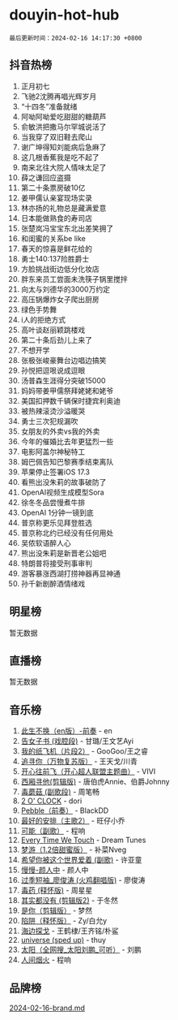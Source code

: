 # douyin-hot-hub

`最后更新时间：2024-02-16 14:17:30 +0800`

## 抖音热榜

1. 正月初七
1. 飞驰2沈腾再唱光辉岁月
1. “十四冬”准备就绪
1. 阿呦阿呦爱吃甜甜的糖葫芦
1. 俞敏洪把撒马尔罕城说活了
1. 当我穿了双旧鞋去爬山
1. 谢广坤得知刘能病后急麻了
1. 这几根香蕉我是吃不起了
1. 南来北往大院人情味太足了
1. 薛之谦回应盗摄
1. 第二十条票房破10亿
1. 姜甲儒认亲宴现场实录
1. 林亦扬的礼物总是藏满爱意
1. 日本能做熟食的寿司店
1. 张楚岚冯宝宝东北出差笑拥了
1. 和闺蜜的关系be like
1. 春天的惊喜是鲜花给的
1. 勇士140:137险胜爵士
1. 方脸挑战街边低分化妆店
1. 胖东来员工尝面未洗筷子锅里搅拌
1. 向太与刘德华的3000万约定
1. 高压锅爆炸女子爬出厨房
1. 绿色手势舞
1. i人的拒绝方式
1. 高叶谈赵丽颖跳楼戏
1. 第二十条后劲儿上来了
1. 不想开学
1. 张极张峻豪舞台边唱边搞笑
1. 孙悦把逗哏说成逗眼
1. 汤普森生涯得分突破15000
1. 妈妈带姜甲儒祭拜姥姥和姥爷
1. 美国扣押数千辆保时捷宾利奥迪
1. 被热辣滚烫沙溢暖哭
1. 勇士三次犯规漏吹
1. 女朋友的外卖vs我的外卖
1. 今年的催婚比去年更猛烈一些
1. 电影阿盖尔神秘特工
1. 姆巴佩告知巴黎赛季结束离队
1. 苹果停止签署iOS 17.3
1. 看熊出没朱莉的故事破防了
1. OpenAI视频生成模型Sora
1. 徐冬冬品尝慢煮牛排
1. OpenAI 1分钟一镜到底
1. 普京称更乐见拜登胜选
1. 普京称北约已经没有任何用处
1. 吴侬软语醉人心
1. 熊出没朱莉是新晋老公姐吧
1. 特朗普将接受刑事审判
1. 游客暴涨西湖打捞神器再显神通
1. 孙千新剧醉酒情绪戏

## 明星榜

暂无数据

## 直播榜

暂无数据

## 音乐榜

1. [此生不换（en版）-前奏](https://sf6-cdn-tos.douyinstatic.com/obj/tos-cn-ve-2774/oMDvUGwhKrKYDEqXiMYEwxZqBWIJFA92CiLAO) - en
1. [告女子书 (戏腔段)](https://sf5-hl-cdn-tos.douyinstatic.com/obj/tos-cn-ve-2774/osCCzFxWgstBDi92ZfBB4ht7gQENBmQMAl0eI6) - 甘璐/王文艺Ayi
1. [我的纸飞机（片段2）](https://sf5-hl-cdn-tos.douyinstatic.com/obj/tos-cn-ve-2774/oM2ZrKcg2CD5AeRB2gkeXOFB1IxAGJdZPazYHf) - GooGoo/王之睿
1. [追寻你（万物复苏版）](https://sf3-cdn-tos.douyinstatic.com/obj/tos-cn-ve-2774/oYeAZJsbjIDit9APmBg8u6uDUQnHmoCf3gbo74) - 王天戈/川青
1. [开心往前飞（开心超人联盟主题曲）](https://sf6-cdn-tos.douyinstatic.com/obj/tos-cn-ve-2774/9d8fb7c82cf1421fb93a9fe925275e0a) - VIVI
1. [西厢寻他(剪辑版)](https://sf6-cdn-tos.douyinstatic.com/obj/tos-cn-ve-2774/oUsAVfAQKlRNxEv5qxvIB8o5qmIWUcXbzJKJhw) - 唐伯虎Annie、伯爵Johnny
1. [毒蘑菇 (副歌段)](https://sf5-hl-cdn-tos.douyinstatic.com/obj/tos-cn-ve-2774/ocDEUsfdLjxnlFXtfogBCiQCEqYB7QZgZ8VViM) - 周笔畅
1. [2 O' CLOCK](https://sf5-hl-cdn-tos.douyinstatic.com/obj/tos-cn-ve-2774/oIUBICeqlYQHTigCBOnCMlwBZJkgiBjt1oDfbg) - dori
1. [Pebble（前奏）](https://sf5-hl-cdn-tos.douyinstatic.com/obj/tos-cn-ve-2774/5e6913036e674b34b92df6abd1361f00) - BlackDD
1. [最好的安排（主歌2）](https://sf3-cdn-tos.douyinstatic.com/obj/tos-cn-ve-2774/oMMZX1DuHpMwgoDztBmZswgQnbCeeANZxBHkFY) - 旺仔小乔
1. [可能（副歌）](https://sf5-hl-cdn-tos.douyinstatic.com/obj/tos-cn-ve-2774/cde1731888894259b333569393c2fb51) - 程响
1. [Every Time We Touch](https://sf6-cdn-tos.douyinstatic.com/obj/tos-cn-ve-2774/ogN6lUKQeBBfEVhIOMikG1CcJjugxk1tztZyhP) - Dream Tunes
1. [梦游（1.2倍甜蜜版）](https://sf3-cdn-tos.douyinstatic.com/obj/tos-cn-ve-2774/o4gyAUm8hwufoEABmwVIiQtHsFuGzAEEWtNMzo) - 补菜Nveg
1. [希望你被这个世界爱着 (副歌)](https://sf5-hl-cdn-tos.douyinstatic.com/obj/tos-cn-ve-2774/oUHCmWQfZlE3QQBKBeD8rCFLpJzPgCpImhsxMt) - 许亚童
1. [慢慢-颜人中](https://sf5-hl-cdn-tos.douyinstatic.com/obj/tos-cn-ve-2774/ocjHNfBXdBxQNC8ZGAeoLMFTUgtBg8bkExunDC) - 颜人中
1. [过季短袖_廖俊涛 (火鸡翻唱版)](https://sf3-cdn-tos.douyinstatic.com/obj/tos-cn-ve-2774/ogQVJl0tRBKxQgZji7YClFEBrVDeHpPTWfCZbQ) - 廖俊涛
1. [毒药 (释怀版)](https://sf5-hl-cdn-tos.douyinstatic.com/obj/tos-cn-ve-2774/oYILMEAzspdZBIzy4frJNB8ZHPHWAhiwowd4Ad) - 周星星
1. [其实都没有 (剪辑版2)](https://sf5-hl-cdn-tos.douyinstatic.com/obj/tos-cn-ve-2774/oEBNQenHZtBhxYjGgUDQk0BCHTigQafgFlbQ7k) - 于冬然
1. [是你（剪辑版）](https://sf5-hl-cdn-tos.douyinstatic.com/obj/tos-cn-ve-2774/46019dae783c4c969944217fe1cfafc4) - 梦然
1. [陷阱（释怀版）](https://sf5-hl-cdn-tos.douyinstatic.com/obj/tos-cn-ve-2774/oE8C21LeZrzKLDFfQYgMzx4GAIHageG5IzayY7) - Zy/白允y
1. [海边探戈](https://sf6-cdn-tos.douyinstatic.com/obj/tos-cn-ve-2774/os9gE0VQCGqt6VQkZDyBBYvfSDY0QFe3vVmubn) - 王鹤棣/王齐铭/朴鲨
1. [universe (sped up)](https://sf5-hl-cdn-tos.douyinstatic.com/obj/tos-cn-ve-2774/oIQnurQLDCsdYeegkM4CKuVb23MZBXtX6QB8bv) - thuy
1. [太阳（全网搜_太阳刘鹏_可听）](https://sf5-hl-cdn-tos.douyinstatic.com/obj/tos-cn-ve-2774/ogWbyIQnlBFImVbeDocRdCIYtBHlbJXgfZMvgz) - 刘鹏
1. [人间烟火](https://sf6-cdn-tos.douyinstatic.com/obj/tos-cn-ve-2774/947983139f35446684610238bba8e7a9) - 程响

## 品牌榜

[2024-02-16-brand.md](2024-02-16-brand.md)

